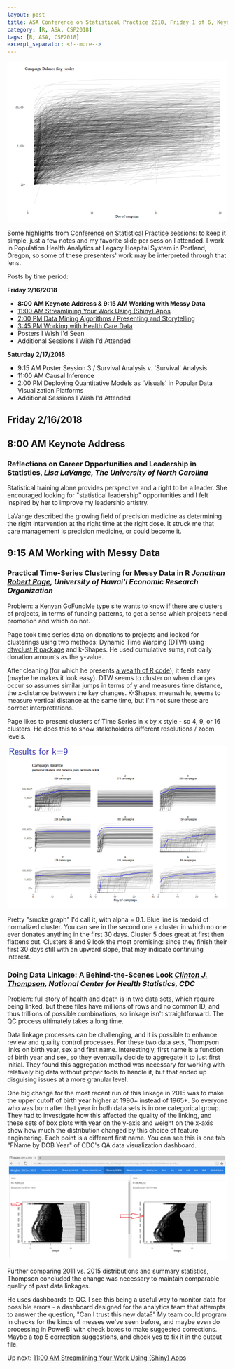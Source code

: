 ```yaml
---
layout: post
title: ASA Conference on Statistical Practice 2018, Friday 1 of 6, Keynote Address & Working with Messy Data
category: [R, ASA, CSP2018]
tags: [R, ASA, CSP2018]
excerpt_separator: <!--more-->
---
```


![All lines](/images/smokelines01.png "All data to be clustered")

Some highlights from [Conference on Statistical Practice](https://ww2.amstat.org/meetings/csp/2018/index.cfm) sessions: to keep it simple, just a few notes and my favorite slide per session I attended. I work in Population Health Analytics at Legacy Hospital System in Portland, Oregon, so some of these presenters' work may be interpreted through that lens.

<!--more-->

Posts by time period:

**Friday 2/16/2018**
* **8:00 AM Keynote Address & 9:15 AM Working with Messy Data**
* [11:00 AM Streamlining Your Work Using (Shiny) Apps](https://dgarmat.github.io/CSP2018-Fri-11am/)
* [2:00 PM Data Mining Algorithms / Presenting and Storytelling](https://dgarmat.github.io/2018-03-07-CSP2018-Fri-2pm.md)
* [3:45 PM Working with Health Care Data](https://dgarmat.github.io/CSP2018-Fri-345pm.md)
* Posters I Wish I'd Seen
* Additional Sessions I Wish I'd Attended

**Saturday 2/17/2018**
* 9:15 AM Poster Session 3 / Survival Analysis v. 'Survival' Analysis
* 11:00 AM Causal Inference
* 2:00 PM Deploying Quantitative Models as 'Visuals' in Popular Data Visualization Platforms
* Additional Sessions I Wish I'd Attended

## Friday 2/16/2018

## 8:00 AM Keynote Address

### Reflections on Career Opportunities and Leadership in Statistics, *Lisa LaVange, The University of North Carolina*

Statistical training alone provides perspective and a right to be a leader. She encouraged looking for "statistical leadership" opportunities and I felt inspired by her to improve my leadership artistry.

LaVange described the growing field of precision medicine as determining the right intervention at the right time at the right dose. It struck me that care management is precision medicine, or could become it.

## 9:15 AM Working with Messy Data 

### Practical Time-Series Clustering for Messy Data in R *[Jonathan Robert Page](http://www2.hawaii.edu/~jrpage/), University of Hawai'i Economic Research Organization*

Problem: a Kenyan GoFundMe type site wants to know if there are clusters of projects, in terms of funding patterns, to get a sense which  projects need promotion and which do not.

Page took time series data on donations to projects and looked for clusterings using two methods: Dynamic Time Warping (DTW) using [dtwclust R package](https://cran.r-project.org/web/packages/dtwclust/index.html) and k-Shapes. He used cumulative sums, not daily donation amounts as the y-value.

After cleaning (for which he presents [a wealth of R code](https://github.com/jonpage/csp2018)), it feels easy (maybe he makes it look easy). DTW seems to cluster on when changes occur so assumes similar jumps in terms of y and measures time distance, the x-distance between the key changes. K-Shapes, meanwhile, seems to measure vertical distance at the same time, but I'm not sure these are correct interpretations. 

Page likes to present clusters of Time Series in x by x style - so 4, 9, or 16 clusters. He does this to show stakeholders different resolutions / zoom levels. 

![Clusters of donations with k = 9 k-Shapes](/images/smokelines.png "Clusters of donations with k = 9 k-Shapes")

Pretty "smoke graph" I'd call it, with alpha = 0.1. Blue line is medoid of normalized cluster. You can see in the second one a cluster in which no one ever donates anything in the first 30 days. Cluster 5 does great at first then flattens out. Clusters 8 and 9 look the most promising: since they finish their first 30 days still with an upward slope, that may indicate continuing interest.

### 	Doing Data Linkage: A Behind-the-Scenes Look *[Clinton J. Thompson](https://www.researchgate.net/profile/Clinton_Thompson), National Center for Health Statistics, CDC*

Problem: full story of health and death is in two data sets, which require being linked, but these files have millions of rows and no common ID, and thus trillions of possible combinations, so linkage isn't straightforward. The QC process ultimately takes a long time.

Data linkage processes can be challenging, and it is possible to enhance review and quality control processes. For these two data sets, Thompson links on birth year, sex and first name. Interestingly, first name is a function of birth year and sex, so they eventually decide to aggregate it to just first initial. They found this aggregation method was necessary for working with relatively big data without proper tools to handle it, but that ended up disguising issues at a more granular level. 

One big change for the most recent run of this linkage in 2015 was to make the upper cutoff of birth year higher at 1990+ instead of 1965+. So everyone who was born after that year in both data sets is in one categorical group. They had to investigate how this affected the quality of the linking, and these sets of box plots with year on the y-axis and weight on the x-axis show how much the distribution changed by this choice of feature engineering. Each point is a different first name. You can see this is one tab "FName by DOB Year" of CDC's QA data visualization dashboard. 

![Boxplots of weight of age variable](/images/boxplots01.png "Boxplots showing how weights changed")

Further comparing 2011 vs. 2015 distributions and summary statistics, Thompson concluded the change was necessary to maintain comparable quality of past data linkages.

He uses dashboards to QC. I see this being a useful way to monitor data for possible errors - a dashboard designed for the analytics team that attempts to answer the question, "Can I trust this new data?" My team could program in checks for the kinds of messes we've seen before, and maybe even do processing in PowerBI with check boxes to make suggested corrections. Maybe a top 5 correction suggestions, and check yes to fix it in the output file.

Up next: [11:00 AM Streamlining Your Work Using (Shiny) Apps](https://dgarmat.github.io/CSP2018-Fri-11am/)

